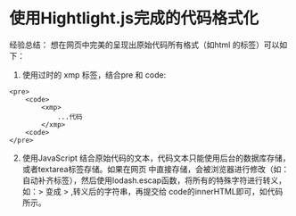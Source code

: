# 使用Hightlight.js完成的代码格式化
经验总结：
想在网页中完美的呈现出原始代码所有格式（如html 的标签）可以如下：
1. 使用过时的 xmp 标签，结合pre 和 code:
```
<pre>
    <code>
        <xmp>
            ...代码
        </xmp>
    <code>
</pre>
```
2. 使用JavaScript 结合原始代码的文本，代码文本只能使用后台的数据库存储，或者textarea标签存储。如果在网页
中直接存储，会被浏览器进行修改（如：自动补齐标签），然后使用lodash.escap函数，将所有的特殊字符进行转义，如：> 变成 &gt; ,转义后的字符串，再提交给 code的innerHTML即可，如代码所示。